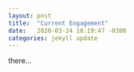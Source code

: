 ```yaml
---
layout: post
title:  "Current Engagement"
date:   2020-03-24 18:19:47 -0300
categories: jekyll update
---
```


there...
